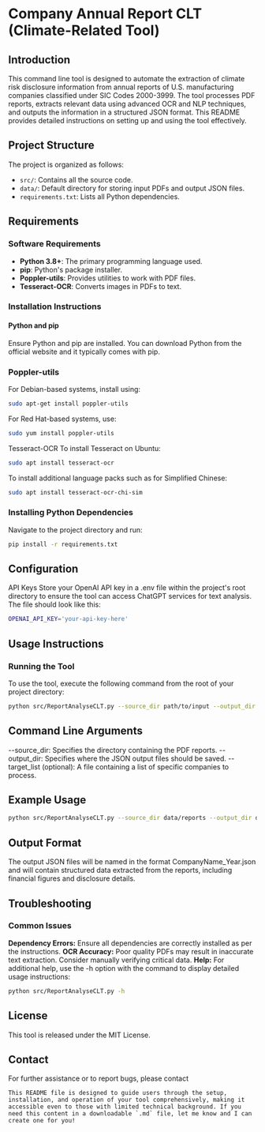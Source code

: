 # Company Annual Report CLT (Climate-Related Tool)

## Introduction
This command line tool is designed to automate the extraction of climate risk disclosure information from annual reports of U.S. manufacturing companies classified under SIC Codes 2000-3999. The tool processes PDF reports, extracts relevant data using advanced OCR and NLP techniques, and outputs the information in a structured JSON format. This README provides detailed instructions on setting up and using the tool effectively.

## Project Structure
The project is organized as follows:
- `src/`: Contains all the source code.
- `data/`: Default directory for storing input PDFs and output JSON files.
- `requirements.txt`: Lists all Python dependencies.

## Requirements

### Software Requirements
- **Python 3.8+**: The primary programming language used.
- **pip**: Python's package installer.
- **Poppler-utils**: Provides utilities to work with PDF files.
- **Tesseract-OCR**: Converts images in PDFs to text.

### Installation Instructions

#### Python and pip
Ensure Python and pip are installed. You can download Python from the official website and it typically comes with pip.

### Poppler-utils

For Debian-based systems, install using:

```bash
sudo apt-get install poppler-utils
```
For Red Hat-based systems, use:

```bash
sudo yum install poppler-utils
```

Tesseract-OCR
To install Tesseract on Ubuntu:

```bash
sudo apt install tesseract-ocr
```

To install additional language packs such as for Simplified Chinese:

```bash
sudo apt install tesseract-ocr-chi-sim
```
### Installing Python Dependencies
Navigate to the project directory and run:

```bash
pip install -r requirements.txt
```
## Configuration
API Keys
Store your OpenAI API key in a .env file within the project's root directory to ensure the tool can access ChatGPT services for text analysis. The file should look like this:

```bash
OPENAI_API_KEY='your-api-key-here'
```

## Usage Instructions
### Running the Tool
To use the tool, execute the following command from the root of your project directory:
```bash
python src/ReportAnalyseCLT.py --source_dir path/to/input --output_dir path/to/output
```
## Command Line Arguments
--source_dir: Specifies the directory containing the PDF reports.
--output_dir: Specifies where the JSON output files should be saved.
--target_list (optional): A file containing a list of specific companies to process.
## Example Usage
```bash
python src/ReportAnalyseCLT.py --source_dir data/reports --output_dir data/output
```
## Output Format
The output JSON files will be named in the format CompanyName_Year.json and will contain structured data extracted from the reports, including financial figures and disclosure details.

## Troubleshooting
### Common Issues
**Dependency Errors:** Ensure all dependencies are correctly installed as per the instructions.
**OCR Accuracy:** Poor quality PDFs may result in inaccurate text extraction. Consider manually verifying critical data.
**Help:** For additional help, use the -h option with the command to display detailed usage instructions:

```bash
python src/ReportAnalyseCLT.py -h
```
## License
This tool is released under the MIT License.

## Contact
For further assistance or to report bugs, please contact 

```
This README file is designed to guide users through the setup, installation, and operation of your tool comprehensively, making it accessible even to those with limited technical background. If you need this content in a downloadable `.md` file, let me know and I can create one for you!
```




